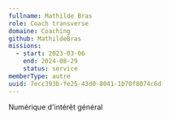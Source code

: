 ```yaml
---
fullname: Mathilde Bras
role: Coach transverse
domaine: Coaching
github: MathildeBras
missions:
  - start: 2023-03-06
    end: 2024-08-29
    status: service
memberType: autre
uuid: 7ecc393b-fe25-43d0-8041-1b70f8074c6d
---
```

Numérique d'intérêt général